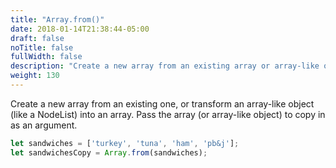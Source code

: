 ```yaml
---
title: "Array.from()"
date: 2018-01-14T21:38:44-05:00
draft: false
noTitle: false
fullWidth: false
description: "Create a new array from an existing array or array-like object."
weight: 130
---
```


Create a new array from an existing one, or transform an array-like object (like a NodeList) into an array. Pass the array (or array-like object) to copy in as an argument.

```javascript
let sandwiches = ['turkey', 'tuna', 'ham', 'pb&j'];
let sandwichesCopy = Array.from(sandwiches);
```